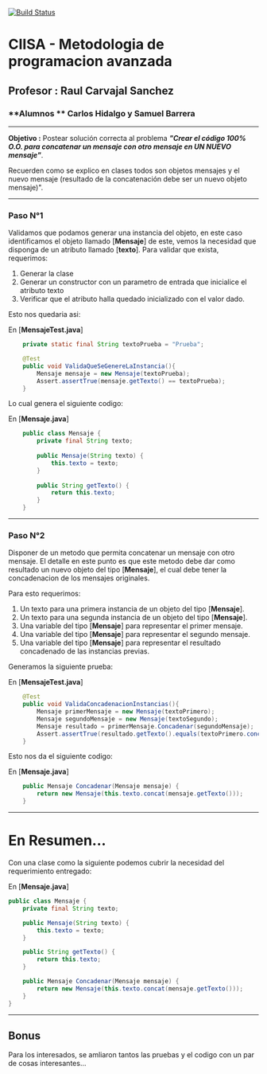 [![Build Status](https://travis-ci.org/silverfox78/PooMensajeConcatenado.svg?branch=master)](https://travis-ci.org/silverfox78/PracticaTDD)


# CIISA - Metodologia de programacion avanzada
## **Profesor :** Raul Carvajal Sanchez
### **Alumnos ** Carlos Hidalgo y Samuel Barrera
---

**Objetivo :** Postear solución correcta al problema ***"Crear el código 100% O.O. para concatenar  un mensaje con otro mensaje en UN NUEVO mensaje"***. 

Recuerden como se explico en clases todos son objetos mensajes y el nuevo mensaje (resultado de la concatenación debe ser un nuevo objeto mensaje)".

---

### Paso N°1

Validamos que podamos generar una instancia del objeto, en este caso identificamos el objeto llamado [**Mensaje**] de este, vemos la necesidad que disponga de un atributo llamado [**texto**].
Para validar que exista, requerimos:

1. Generar la clase
2. Generar un constructor con un parametro de entrada que inicialice el atributo texto
3. Verificar que el atributo halla quedado inicializado con el valor dado.

Esto nos quedaria asi:

En [**MensajeTest.java**]
```java
    private static final String textoPrueba = "Prueba";

    @Test
    public void ValidaQueSeGenereLaInstancia(){
        Mensaje mensaje = new Mensaje(textoPrueba);
        Assert.assertTrue(mensaje.getTexto() == textoPrueba);
    }
```

Lo cual genera el siguiente codigo:

En [**Mensaje.java**]
```java
    public class Mensaje {
        private final String texto;
    
        public Mensaje(String texto) {
            this.texto = texto;
        }
    
        public String getTexto() {
            return this.texto;
        }
    }
```

---

### Paso N°2

Disponer de un metodo que permita concatenar un mensaje con otro mensaje.
El detalle en este punto es que este metodo debe dar como resultado un nuevo objeto del tipo [**Mensaje**], el cual debe tener la concadenacion de los mensajes originales.

Para esto requerimos:

1. Un texto para una primera instancia de un objeto del tipo [**Mensaje**].
2. Un texto para una segunda instancia de un objeto del tipo [**Mensaje**].
3. Una variable del tipo [**Mensaje**] para representar el primer mensaje.
4. Una variable del tipo [**Mensaje**] para representar el segundo mensaje.
5. Una variable del tipo [**Mensaje**] para representar el resultado concadenado de las instancias previas.

Generamos la siguiente prueba:

En [**MensajeTest.java**]
```java
    @Test
    public void ValidaConcadenacionInstancias(){
        Mensaje primerMensaje = new Mensaje(textoPrimero);
        Mensaje segundoMensaje = new Mensaje(textoSegundo);
        Mensaje resultado = primerMensaje.Concadenar(segundoMensaje);
        Assert.assertTrue(resultado.getTexto().equals(textoPrimero.concat(textoSegundo)));
    }
```

Esto nos da el siguiente codigo:

En [**Mensaje.java**]
```java
    public Mensaje Concadenar(Mensaje mensaje) {
        return new Mensaje(this.texto.concat(mensaje.getTexto()));
    }
```

---

# En Resumen...

Con una clase como la siguiente podemos cubrir la necesidad del requerimiento entregado:

En [**Mensaje.java**]
```java
public class Mensaje {
    private final String texto;

    public Mensaje(String texto) {
        this.texto = texto;
    }

    public String getTexto() {
        return this.texto;
    }

    public Mensaje Concadenar(Mensaje mensaje) {
        return new Mensaje(this.texto.concat(mensaje.getTexto()));
    }
}
```

---

## Bonus

Para los interesados, se amliaron tantos las pruebas y el codigo con un par de cosas interesantes...
